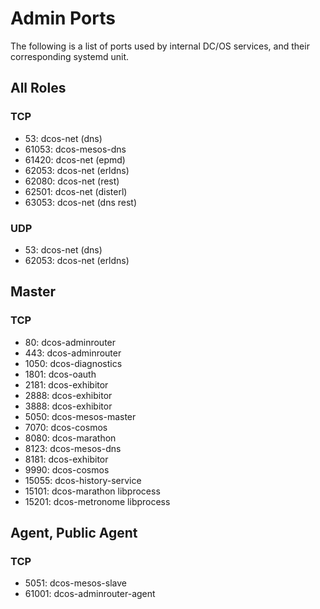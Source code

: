 # Admin Ports

The following is a list of ports used by internal DC/OS services, and their corresponding systemd unit.

## All Roles

### TCP

 - 53: dcos-net (dns)
 - 61053: dcos-mesos-dns
 - 61420: dcos-net (epmd)
 - 62053: dcos-net (erldns)
 - 62080: dcos-net (rest)
 - 62501: dcos-net (disterl)
 - 63053: dcos-net (dns rest)

### UDP

 - 53: dcos-net (dns)
 - 62053: dcos-net (erldns)

## Master

### TCP

 - 80: dcos-adminrouter
 - 443: dcos-adminrouter
 - 1050: dcos-diagnostics
 - 1801: dcos-oauth
 - 2181: dcos-exhibitor
 - 2888: dcos-exhibitor
 - 3888: dcos-exhibitor
 - 5050: dcos-mesos-master
 - 7070: dcos-cosmos
 - 8080: dcos-marathon
 - 8123: dcos-mesos-dns
 - 8181: dcos-exhibitor
 - 9990: dcos-cosmos
 - 15055: dcos-history-service
 - 15101: dcos-marathon libprocess
 - 15201: dcos-metronome libprocess

## Agent, Public Agent

### TCP

 - 5051: dcos-mesos-slave
 - 61001: dcos-adminrouter-agent
